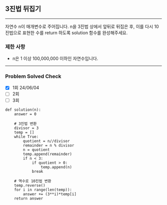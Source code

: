 ## 3진법 뒤집기

---

자연수 n이 매개변수로 주어집니다. n을 3진법 상에서 앞뒤로 뒤집은 후, 
이를 다시 10진법으로 표현한 수를 return 하도록 solution 함수를 완성해주세요.

### 제한 사항

- n은 1 이상 100,000,000 이하인 자연수입니다.

---
### Problem Solved Check
- [x] 1회 24/06/04
- [ ] 2회
- [ ] 3회

~~~
def solution(n):
    answer = 0

    # 3진법 변환
    divisor = 3
    temp = []
    while True:
        quotient = n//divisor
        remainder = n % divisor
        n = quotient
        temp.append(remainder)
        if n < 3:
            if quotient > 0:
                temp.append(n)
            break
            
    # 역수로 10진법 변환
    temp.reverse()
    for i in range(len(temp)):
        answer += (3**i)*temp[i]
    return answer
~~~
